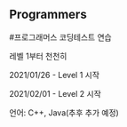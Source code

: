 ## Programmers
#프로그래머스 코딩테스트 연습

레벨 1부터 천천히

2021/01/26 - Level 1 시작

2021/02/01 - Level 2 시작

언어: C++, Java(추후 추가 예정)
